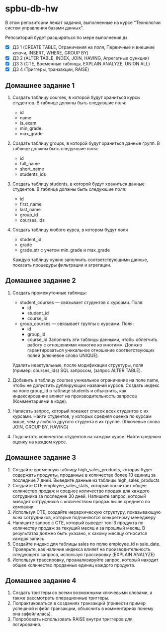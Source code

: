 # spbu-db-hw

В этом репозитории лежат задания, выполненные на курсе "Технологии систем управления базами данных".

Репозиторий будет расширяться по мере выполнения дз.

- [x] ДЗ 1 (CREATE TABLE, Ограничения на поля, Первичные и внешние ключи, INSERT, WHERE, GROUP BY)
- [x] ДЗ 2 (ALTER TABLE, INDEX, JOIN, HAVING, Агрегатные функции)
- [x] ДЗ 3 (CTE, Временные таблицы, EXPLAIN ANALYZE, UNION ALL)
- [x] ДЗ 4 (Триггеры, транзакции, RAISE)

## Домашнее задание 1

1. Создать таблицу courses, в которой будут храниться курсы студентов.
   В таблице должны быть следуюшие поля:
   * id
   * name
   * is_exam
   * min_grade
   * max_grade
     
2. Создать таблицу groups, в которой будут храниться данные групп. В таблице должны быть следуюшие поля:
   * id
   * full_name
   * short_name
   * students_ids
     
3. Создать таблицу students, в которой будут храниться данные студентов. В таблице должны быть следуюшие поля:
   * id
   * first_name
   * last_name
   * group_id
   * courses_ids
4. Создать таблицу любого курса, в котором будут поля
   * student_id
   * grade
   * grade_str с учетом min_grade и max_grade
   
   Каждую таблицу нужно заполнить соответствующими данные, показать процедуры фильтрации и агрегации.

## Домашнее задание 2

1. Создать промежуточные таблицы:
   * student_courses — связывает студентов с курсами. Поля:
      * id
      * student_id
      * course_id
   * group_courses — связывает группы с курсами. Поля:
      * id
      * group_id
      * course_id
   Заполнить эти таблицы данными, чтобы облегчить работу с отношениями «многие ко многим». Должно гарантироваться уникальное отношение соответствующих полей (ключевое слово UNIQUE).

   Удалить неактуальные, после модификации структуры, поля (пример: courses_ids) SQL запросом, (запрос ALTER TABLE).

2. Добавить в таблицу courses уникальное ограничение на поле name, чтобы не допустить дублирующих названий курсов. Создать индекс на поле group_id в таблице students и объяснить, как индексирование влияет на производительность запросов (Комментариями в коде).

3. Написать запрос, который покажет список всех студентов с их курсами. Найти студентов, у которых средняя оценка по курсам выше, чем у любого другого студента в их группе. (Ключевые слова JOIN, GROUP BY, HAVING)

4. Подсчитать количество студентов на каждом курсе. Найти среднюю оценку на каждом курсе.

## Домашнее задание 3

1. Создайте временную таблицу high_sales_products, которая будет содержать продукты, проданные в количестве более 10 единиц за последние 7 дней. Выведите данные из таблицы high_sales_products 
2. Создайте CTE employee_sales_stats, который посчитает общее количество продаж и среднее количество продаж для каждого сотрудника за последние 30 дней. Напишите запрос, который выводит сотрудников с количеством продаж выше среднего по компании 
3. Используя CTE, создайте иерархическую структуру, показывающую всех сотрудников, которые подчиняются конкретному менеджеру
4. Напишите запрос с CTE, который выведет топ-3 продукта по количеству продаж за текущий месяц и за прошлый месяц. В результатах должно быть указано, к какому месяцу относится каждая запись
5. Создайте индекс для таблицы sales по полю employee_id и sale_date. Проверьте, как наличие индекса влияет на производительность следующего запроса, используя трассировку (EXPLAIN ANALYZE)
6. Используя трассировку, проанализируйте запрос, который находит общее количество проданных единиц каждого продукта. 

## Домашнее задание 4

1. Создать триггеры со всеми возможными ключевыми словами, а также рассмотреть операционные триггеры.
2. Попрактиковаться в созданиях транзакций (привести пример успешной и фейл транзакции, объяснить в комментариях почему она зафейлилась).
3. Попробовать использовать RAISE внутри триггеров для логирования.

